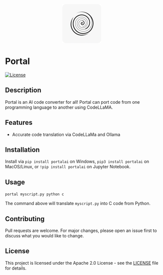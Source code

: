 <div style="border-radius: 20px;" align="center">
  <img width="128" height="128" src="https://github.com/Project-Llama/.github/blob/main/profile/IMG_1446.png">
</div>

# Portal

[![License](https://img.shields.io/badge/license-Apache%202.0-blue.svg)](https://opensource.org/licenses/Apache-2.0)

## Description

Portal is an AI code converter for all! Portal can port code from one programming language to another using CodeLLaMA.

## Features

- Accurate code translation via CodeLLaMa and Ollama

## Installation

Install via `pip install portalai` on Windows, `pip3 install portalai` on MacOS/Linux, or `!pip install portalai` on Jupyter Notebook.

## Usage

`portal myscript.py python c`

The command above will translate `myscript.py` into C code from Python.

## Contributing

Pull requests are welcome. For major changes, please open an issue first to discuss what you would like to change.

## License

This project is licensed under the Apache 2.0 License - see the [LICENSE](LICENSE) file for details.
